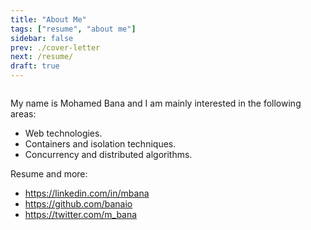 ```yaml
---
title: "About Me"
tags: ["resume", "about me"]
sidebar: false
prev: ./cover-letter
next: /resume/
draft: true
---
```


<!-- ![me.jpeg](./me.jpeg) -->

<!-- <div class="photo-container">
    <img class="photo" src="./me.jpeg">
</div> -->

<!-- https://web.dev/serve-images-webp/#serve-webp-images -->
<picture class="photo-container">
  <source type="image/webp" srcset="/me.webp">
  <source type="image/jpeg" srcset="/me.jpeg">
  <img src="/me.jpeg" alt="">
</picture>

My name is Mohamed Bana and I am mainly interested in the following areas:

* Web technologies.
* Containers and isolation techniques.
* Concurrency and distributed algorithms.

Resume and more:

* <https://linkedin.com/in/mbana>
* <https://github.com/banaio>
* <https://twitter.com/m_bana>

<style scoped>
.photo-container {
    /* border: 1px solid black; */
}

.photo-container > .photo {
    border: 1px solid black;
    display: block;
    margin: 0 auto;

    height: 45%;
    width: 45%;
}
</style>
